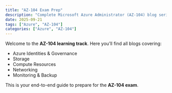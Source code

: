 ```yaml
---
title: "AZ-104 Exam Prep"
description: "Complete Microsoft Azure Administrator (AZ-104) blog series and tutorials."
date: 2025-09-21
tags: ["Azure", "AZ-104"]
categories: ["Azure", "AZ-104"]
---
```


Welcome to the **AZ-104 learning track**. Here you’ll find all blogs covering:

- Azure Identities & Governance  
- Storage  
- Compute Resources  
- Networking  
- Monitoring & Backup  

This is your end-to-end guide to prepare for the **AZ-104 exam**.
